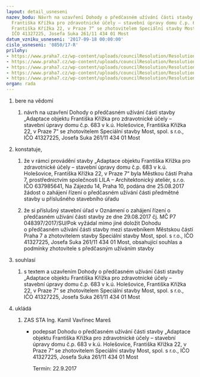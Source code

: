 ```yaml
---
layout: detail_usneseni
nazev_bodu: Návrh na uzavření Dohody o předčasném užívání části stavby „Adaptace objektu
  Františka Křížka pro zdravotnické účely – stavební úpravy domu č.p. 683 v k.ú. Holešovice,
  Františka Křížka 22, v Praze 7“ se zhotovitelem Speciální stavby Most, spol. s r.o.,
  IČO 41327225, Josefa Suka 261/11 434 01 Most
datum_vzniku_usneseni: '2017-09-18 00:00:00'
cislo_usneseni: '0850/17-R'
prilohy:
- https://www.praha7.cz/wp-content/uploads/councilResolution/Resolutions/29615/export/01_ZASDohoda~248232.doc
- https://www.praha7.cz/wp-content/uploads/councilResolution/Resolutions/29615/export/02_ZASDohoda~248231.pdf
- https://www.praha7.cz/wp-content/uploads/councilResolution/Resolutions/29615/export/03_ZASDohoda~248230.docx
- https://www.praha7.cz/wp-content/uploads/councilResolution/Resolutions/29615/export/04_ZASDohoda~248229.doc
- https://www.praha7.cz/wp-content/uploads/councilResolution/Resolutions/29615/export/export~295251.pdf
organ: rada
---
```

<ol id="urzList" class="urzList_view"><li id="" class="urzClass1"><span name="1">bere na vědomí</span><ol class="urzOlClass decimal "><li style="text-align: left;" id="" class="urzClass2"><span><p>návrh na uzavření Dohody o&nbsp;předčasném užívání části stavby „Adaptace objektu Františka Křížka pro zdravotnické účely – stavební úpravy domu č.p. 683 v k.ú. Holešovice, Františka Křížka 22, v Praze 7“ se zhotovitelem Speciální stavby Most, spol. s r.o., IČO 41327225, Josefa Suka 261/11 434 01 Most</p></span></li></ol></li><li id="" class="urzClass1"><span name="50">konstatuje,</span><ol class="urzOlClass decimal "><li style="text-align: left;" id="" class="urzClass2"><span><p>že v rámci provádění stavby „Adaptace objektu Františka Křížka pro zdravotnické účely – stavební úpravy domu č.p. 683 v k.ú. Holešovice, Františka Křížka 22, v Praze 7“ byla Městkou částí Praha 7, prostřednictvím společnosti LILA – Architektonický ateliér, s.r.o. IČO 637985641, Na Zájezdu 14, Praha 10, podána dne 25.08.2017 žádost o zahájení řízení o předčasném užívání části předmětné stavby u příslušného stavebního úřadu</p></span></li><li style="text-align: left;" id="" class="urzClass2"><span><p>že si příslušný stavební úřad v Oznámení o zahájení řízení o předčasném užívání části stavby ze dne 29.08.2017 čj. MČ P7 048397/2017/SU/Pok vyžádal mimo jiné doložit Dohodu o&nbsp;předčasném užívání části stavby mezi stavebníkem Městskou částí Praha 7 a zhotovitelem stavby Speciální stavby Most, spol. s r.o., IČO 41327225, Josefa Suka 261/11 434 01 Most, obsahující souhlas a podmínky zhotovitele s předčasným užíváním stavby</p></span></li></ol></li><li id="" class="urzClass1"><span name="26">souhlasí</span><ol class="urzOlClass decimal "><li style="text-align: left;" id="" class="urzClass2"><span><p>s textem a uzavřením Dohody o&nbsp;předčasném užívání části stavby „Adaptace objektu Františka Křížka pro zdravotnické účely – stavební úpravy domu č.p. 683 v k.ú. Holešovice, Františka Křížka 22, v Praze 7“ se zhotovitelem Speciální stavby Most, spol. s r.o., IČO 41327225, Josefa Suka 261/11 434 01 Most</p></span></li></ol></li><li class="urzClass1" id="urzUkoly"><span name="1">ukládá</span><ol class="urzOlClass"><li class="urzClass2"><span><p>ZAS STA Ing. Kamil Vavřinec Mareš</p></span><ul class="urzUlClass"><li class="urzClass3"><span><p>podepsat Dohodu o předčasném užívání části stavby „Adaptace objektu Františka Křížka pro zdravotnické účely – stavební úpravy domu č.p. 683 v k.ú. Holešovice, Františka Křížka 22, v Praze 7“ se zhotovitelem Speciální stavby Most, spol. s r.o., IČO 41327225, Josefa Suka 261/11 434 01 Most</p></span><span class="urzUkolTermin">  Termín:&nbsp;22.9.2017</span></li></ul></li></ol></li></ol>